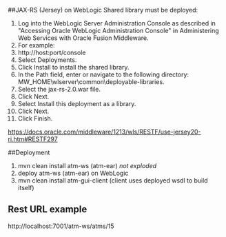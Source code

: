 ##JAX-RS (Jersey) on WebLogic
Shared library must be deployed:


1. Log into the WebLogic Server Administration Console as described in "Accessing Oracle WebLogic Administration Console" in Administering Web Services with Oracle Fusion Middleware.
2. For example:
3. http://host:port/console
4. Select Deployments.
5. Click Install to install the shared library.
6. In the Path field, enter or navigate to the following directory: MW_HOME\wlserver\common\deployable-libraries.
7. Select the jax-rs-2.0.war file.
8. Click Next.
9. Select Install this deployment as a library.
10. Click Next.
11. Click Finish.



https://docs.oracle.com/middleware/1213/wls/RESTF/use-jersey20-ri.htm#RESTF297


##Deployment
1. mvn clean install atm-ws (atm-ear) _not exploded_ 
2. deploy atm-ws (atm-ear) on WebLogic
3. mvn clean install atm-gui-client (client uses deployed wsdl to build itself)




## Rest URL example
http://localhost:7001/atm-ws/atms/15